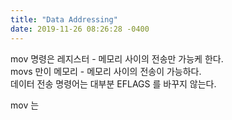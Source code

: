 ```yaml
---
title: "Data Addressing"
date: 2019-11-26 08:26:28 -0400
---
```


mov 명령은 레지스터 - 메모리 사이의 전송만 가능케 한다.  
movs 만이 메모리 - 메모리 사이의 전송이 가능하다.  
데이터 전송 명령어는 대부분 EFLAGS 를 바꾸지 않는다.  

mov 는 
